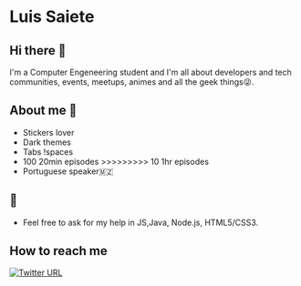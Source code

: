 # Luis Saiete
## Hi there 👋
I'm a Computer Engeneering student and I'm all about developers and tech communities, events, meetups, animes and all the geek things😜.

## About me :eyes:
- Stickers lover
- Dark themes
- Tabs !spaces
- 100 20min episodes >>>>>>>>> 10 1hr episodes
- Portuguese speaker🇲🇿

## :page_with_curl:
- Feel free to ask for my help in JS,Java, Node.js, HTML5/CSS3.

## How to reach me
[![Twitter URL](https://img.shields.io/twitter/url?label=Lewis%20Senpai&style=social&url=https%3A%2F%2Ftwitter.com%2Fltsaiete)](https://twitter.com/ltsaiete)

